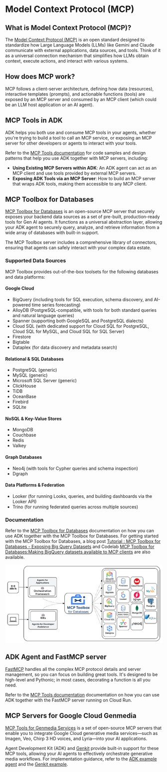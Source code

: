 # Model Context Protocol (MCP)

## What is Model Context Protocol (MCP)?

The
[Model Context Protocol (MCP)](https://modelcontextprotocol.io/introduction) is
an open standard designed to standardize how Large Language Models (LLMs) like
Gemini and Claude communicate with external applications, data sources, and
tools. Think of it as a universal connection mechanism that simplifies how LLMs
obtain context, execute actions, and interact with various systems.

## How does MCP work?

MCP follows a client-server architecture, defining how data (resources),
interactive templates (prompts), and actionable functions (tools) are
exposed by an MCP server and consumed by an MCP client (which could be
an LLM host application or an AI agent).

## MCP Tools in ADK

ADK helps you both use and consume MCP tools in your agents, whether you're
trying to build a tool to call an MCP service, or exposing an MCP server for
other developers or agents to interact with your tools.

Refer to the [MCP Tools documentation](../tools/mcp-tools.md) for code samples
and design patterns that help you use ADK together with MCP servers, including:

- **Using Existing MCP Servers within ADK**: An ADK agent can act as an MCP
  client and use tools provided by external MCP servers.
- **Exposing ADK Tools via an MCP Server**: How to build an MCP server that
  wraps ADK tools, making them accessible to any MCP client.

## MCP Toolbox for Databases

[MCP Toolbox for Databases](https://github.com/googleapis/genai-toolbox) is an
open-source MCP server that securely exposes your backend data sources as a
set of pre-built, production-ready tools for Gen AI agents. It functions as a
universal abstraction layer, allowing your ADK agent to securely query, analyze,
and retrieve information from a wide array of databases with built-in support.

The MCP Toolbox server includes a comprehensive library of connectors, ensuring that
agents can safely interact with your complex data estate.

### Supported Data Sources

MCP Toolbox provides out-of-the-box toolsets for the following databases and data platforms:

#### Google Cloud

* BigQuery (including tools for SQL execution, schema discovery, and AI-powered time series forecasting)
* AlloyDB (PostgreSQL-compatible, with tools for both standard queries and natural language queries)
* Spanner (supporting both GoogleSQL and PostgreSQL dialects)
* Cloud SQL (with dedicated support for Cloud SQL for PostgreSQL, Cloud SQL for MySQL, and Cloud SQL for SQL Server)
* Firestore
* Bigtable
* Dataplex (for data discovery and metadata search)

#### Relational & SQL Databases

* PostgreSQL (generic)
* MySQL (generic)
* Microsoft SQL Server (generic)
* ClickHouse
* TiDB
* OceanBase
* Firebird
* SQLite

#### NoSQL & Key-Value Stores
* MongoDB
* Couchbase
* Redis
* Valkey

#### Graph Databases

* Neo4j (with tools for Cypher queries and schema inspection)
* Dgraph

#### Data Platforms & Federation

* Looker (for running Looks, queries, and building dashboards via the Looker API)
* Trino (for running federated queries across multiple sources)

### Documentation

Refer to the
[MCP Toolbox for Databases](../tools/google-cloud-tools.md#toolbox-tools-for-databases)
documentation on how you can use ADK together with the MCP Toolbox for
Databases. For getting started with the MCP Toolbox for Databases, a blog post [Tutorial : MCP Toolbox for Databases - Exposing Big Query Datasets](https://medium.com/google-cloud/tutorial-mcp-toolbox-for-databases-exposing-big-query-datasets-9321f0064f4e) and Codelab [MCP Toolbox for Databases:Making BigQuery datasets available to MCP clients](https://codelabs.developers.google.com/mcp-toolbox-bigquery-dataset?hl=en#0) are also available.

![GenAI Toolbox](../assets/mcp_db_toolbox.png)

## ADK Agent and FastMCP server
[FastMCP](https://github.com/jlowin/fastmcp) handles all the complex MCP protocol details and server management, so you can focus on building great tools. It's designed to be high-level and Pythonic; in most cases, decorating a function is all you need.

Refer to the [MCP Tools documentation](../tools/mcp-tools.md) documentation on
how you can use ADK together with the FastMCP server running on Cloud Run.

## MCP Servers for Google Cloud Genmedia

[MCP Tools for Genmedia Services](https://github.com/GoogleCloudPlatform/vertex-ai-creative-studio/tree/main/experiments/mcp-genmedia)
is a set of open-source MCP servers that enable you to integrate Google Cloud
generative media services—such as Imagen, Veo, Chirp 3 HD voices, and Lyria—into
your AI applications.

Agent Development Kit (ADK) and [Genkit](https://genkit.dev/) provide built-in
support for these MCP tools, allowing your AI agents to effectively orchestrate
generative media workflows. For implementation guidance, refer to the [ADK
example
agent](https://github.com/GoogleCloudPlatform/vertex-ai-creative-studio/tree/main/experiments/mcp-genmedia/sample-agents/adk)
and the
[Genkit example](https://github.com/GoogleCloudPlatform/vertex-ai-creative-studio/tree/main/experiments/mcp-genmedia/sample-agents/genkit).